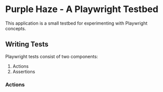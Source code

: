 # Purple Haze - A Playwright Testbed
This application is a small testbed for experimenting with Playwright concepts. 

## Writing Tests
Playwright tests consist of two components:
1. Actions
2. Assertions

### Actions